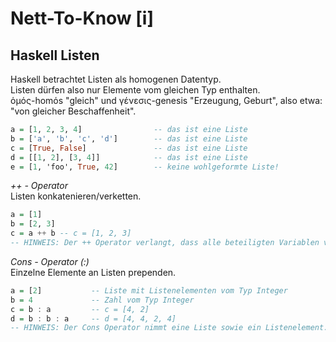 # Nett-To-Know [i]

## Haskell Listen
Haskell betrachtet Listen als homogenen Datentyp.  
Listen dürfen also nur Elemente vom gleichen Typ enthalten.  
ὁμός-homόs "gleich" und γένεσις-genesis "Erzeugung, Geburt", also etwa: "von gleicher Beschaffenheit".  
```haskell
a = [1, 2, 3, 4]                -- das ist eine Liste
b = ['a', 'b', 'c', 'd']        -- das ist eine Liste
c = [True, False]               -- das ist eine Liste
d = [[1, 2], [3, 4]]            -- das ist eine Liste
e = [1, 'foo', True, 42]        -- keine wohlgeformte Liste!
```
_++ - Operator_  
Listen konkatenieren/verketten.  
```haskell
a = [1]
b = [2, 3]
c = a ++ b -- c = [1, 2, 3]
-- HINWEIS: Der ++ Operator verlangt, dass alle beteiligten Variablen vom Typ Liste sind.
```
_Cons - Operator (:)_  
Einzelne Elemente an Listen prependen.  
```haskell
a = [2]           -- Liste mit Listenelementen vom Typ Integer
b = 4             -- Zahl vom Typ Integer
c = b : a         -- c = [4, 2]
d = b : b : a     -- d = [4, 4, 2, 4]
-- HINWEIS: Der Cons Operator nimmt eine Liste sowie ein Listenelement.
```
